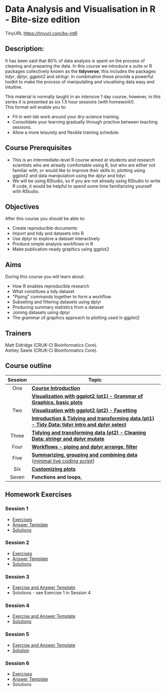 # Data Analysis and Visualisation in R - Bite-size edition

TinyURL https://tinyurl.com/bs-intR

## Description: 

It has been said that 80% of data analysis is spent on the process of cleaning
and preparing the data. In this course we introduce a suite or R packages
collectively known as the **tidyverse**; this includes the packages *tidyr*,
*dplyr*, *ggplot2* and *stringr*. In combination these provide a powerful
toolkit to make the process of manipulating and visualising data easy and
intuitive.  

This material is normally taught in an intensive 1 day course, however, in this
series it is presented as six 1.5 hour sessions (with homework!).  
This format will enable you to:   

* Fit in wet-lab work around your dry-science training.   
* Consolidate your learning gradually through practive between teaching
  sessions.  
* Allow a more leisurely and flexible training schedule.  

## Course Prerequisites


* This is an intermediate-level R course aimed at students and research
  scientists who are already comfortable using R, but who are either not
  familiar with, or would like to improve their skills in, plotting using
  ggplot2 and data manipulation using the dplyr and tidyr.
* We will be using RStudio, so if you are not already using RStudio to write R
  code, it would be helpful to spend some time familiarizing yourself with
  RStudio. 

## Objectives

After this course you should be able to:

* Create reproducible documents
* Import and tidy and datasets into R
* Use dplyr to explore a dataset interactively
* Produce simple analysis workflows in R
* Make publication-ready graphics using ggplot2

## Aims

During this course you will learn about:

* How R enables reproducible research
* What constitues a tidy dataset
* "Piping" commands together to form a workflow
* Subseting and filtering datasets using dplyr
* Producing summary statistics from a dataset
* Joining datasets using dplyr
* The grammar of graphics approach to plotting used in ggplot2


## Trainers
Matt Eldridge (CRUK-CI Bioinformatics Core).   
Ashley Sawle  (CRUK-CI Bioinformatics Core).   

## Course outline

|Session  | Topic|
|:-------:|---------------------------|
|One      | [**Course Introduction**](1.introduction.html)|
|         | [**Visualization with ggplot2 (pt1) - Grammar of Graphics, basic plots**](2.ggplot2-live-coding-script.html)|
|Two      | [**Visualization with ggplot2 (pt2) - Facetting**](2.ggplot2-live-coding-script.html)|
|         | [**Introduction & Tidying and transforming data (pt1) - Tidy Data: tidyr intro and dplyr select**](3.dplyr-intro-live-coding-script.html)|
|Three    | [**Tidying and transforming data (pt2) - Cleaning Data: stringr and dplyr mutate**](3.dplyr-intro-live-coding-script.html)|
|Four     | [**Workflows - piping and dplyr arrange, filter**](4.workflows-live-coding-script.html)|
|Five     | [**Summarizing, grouping and combining data**](5.summarise-and-combine-live-coding-script.html) ([minimal live coding script](5.summarise-and-combine-minimal-script.html))|
|Six      | [**Customizing plots**](2.ggplot2-live-coding-script.html)|
|Seven    | **Functions and loops**[.](6.functions-and-loops-live-coding-script.html)|

## Homework Exercises

### Session 1
- [Exercises](session1-exercises-with-images.html)
- [Answer Template](session1-exercises-template.Rmd)
- [Solutions](session1-exercises-with-solutions.html)  

### Session 2  
- [Exercises](session2-exercises-with-images.html)
- [Answer Template](session2-exercises-template.Rmd)
- [Solutions](session2-exercises-with-solutions.html)  

### Session 3  
- [Exercise and Answer Template](session3-exercises-template.Rmd)
- Solutions - see Exercise 1 in Session 4

### Session 4  
- [Exercise and Answer Template](session4-exercises-template.Rmd)
- [Solutions](session4-exercises-with-solutions.html)  

### Session 5  
- [Exercise and Answer Template](session5-exercises-template.Rmd)
- [Solution](session5-exercises-solution.html)  

### Session 6
- [Exercises](session6-exercises-with-images.html)
- [Answer Template](session6-exercises-template.Rmd)
- Solutions
